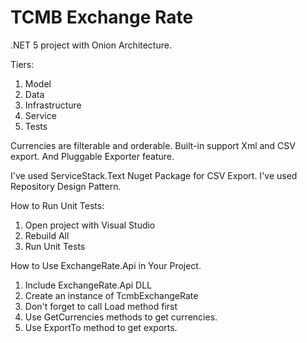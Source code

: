 # TCMB Exchange Rate 

.NET 5 project with Onion Architecture.

Tiers:
1) Model
2) Data
3) Infrastructure
4) Service
5) Tests

Currencies are filterable and orderable.
Built-in support Xml and CSV export. And Pluggable Exporter feature.

I've used ServiceStack.Text Nuget Package for CSV Export.
I've used Repository Design Pattern.

How to Run Unit Tests:
1) Open project with Visual Studio
2) Rebuild All
3) Run Unit Tests

How to Use ExchangeRate.Api in Your Project.
1) Include ExchangeRate.Api DLL
2) Create an instance of TcmbExchangeRate
3) Don't forget to call Load method first
4) Use GetCurrencies methods to get currencies.
5) Use ExportTo method to get exports.
